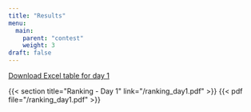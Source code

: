 ```yaml
---
title: "Results"
menu:
  main:
    parent: "contest"
    weight: 3
draft: false
---
```


[Download Excel table for day 1](/ranking_day1.ods)

{{< section title="Ranking - Day 1" link="/ranking_day1.pdf" >}}
{{< pdf file="/ranking_day1.pdf" >}}

<!--
[Individual ranking](/ranking_individual.xlsx)

[Team ranking](/ranking_teams.xlsx)

{{< section title="Ranking - Individual" link="/ranking_individual.pdf" >}}
{{< pdf file="/ranking_individual.pdf" >}}

{{< section title="Ranking - Teams" link="/ranking_teams.pdf" >}}
{{< pdf file="/ranking_teams.pdf" >}}
-->
